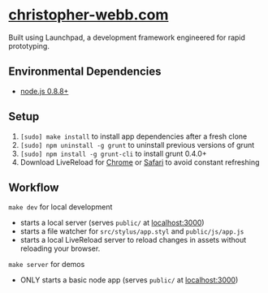 # [christopher-webb.com](http://christopher-webb.com)
Built using Launchpad, a development framework engineered for rapid prototyping.

## Environmental Dependencies
- [node.js 0.8.8+](http://nodejs.org/dist/v0.8.8/node-v0.8.8.pkg)

## Setup
1. `[sudo] make install` to install app dependencies after a fresh clone
2. `[sudo] npm uninstall -g grunt` to uninstall previous versions of grunt
3. `[sudo] npm install -g grunt-cli` to install grunt 0.4.0+
4. Download LiveReload for [Chrome](https://chrome.google.com/webstore/detail/livereload/jnihajbhpnppcggbcgedagnkighmdlei) or [Safari](http://download.livereload.com/2.0.9/LiveReload-2.0.9.safariextz) to avoid constant refreshing

## Workflow
`make dev` for local development

- starts a local server (serves `public/` at [localhost:3000](http://localhost:3000))
- starts a file watcher for `src/stylus/app.styl` and `public/js/app.js`
- starts a local LiveReload server to reload changes in assets without reloading your browser.

`make server` for demos

- ONLY starts a basic node app (serves `public/` at [localhost:3000](http://localhost:3000))